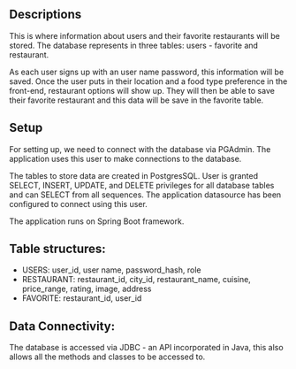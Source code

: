 ## Descriptions

This is where information about users and their favorite restaurants will be stored. The database represents in three tables: users - favorite and restaurant. 

As each user signs up with an user name password, this information will be saved. Once the user  puts in their location and a food type preference in the front-end, restaurant options will show up. They  will then be able to save their favorite restaurant and this data will be save in the favorite table. 


## Setup

For setting up, we need to connect with the database via PGAdmin. The application uses this user to make connections to the database. 

The tables to store data are created in PostgresSQL. User is granted SELECT, INSERT, UPDATE, and DELETE privileges for all database tables and can SELECT from all sequences. The application datasource has been configured to connect using this user. 

The application runs on Spring Boot framework.  

## Table structures:

- USERS: user_id, user name, password_hash, role
- RESTAURANT: restaurant_id, city_id, restaurant_name, cuisine, price_range, rating, image, address
- FAVORITE: restaurant_id, user_id

## Data Connectivity:

The database is accessed via JDBC - an API incorporated in Java, this also allows all the methods and classes to be accessed to.

